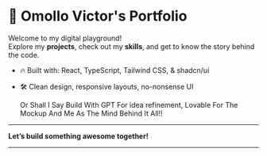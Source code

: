  
# 🚀 Omollo Victor's Portfolio

Welcome to my digital playground!  
Explore my **projects**, check out my **skills**, and get to know the story behind the code.

- 🔥 Built with: React, TypeScript, Tailwind CSS, & shadcn/ui 
- 🛠️ Clean design, responsive layouts, no-nonsense UI
 

   Or Shall I Say Build With GPT For idea refinement, Lovable For The Mockup And Me As The Mind Behind It All!!
--- 

**Let’s build something awesome together!** 
    
---
